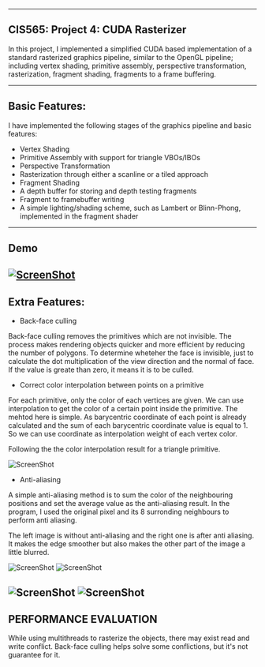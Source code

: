 -------------------------------------------------------------------------------
CIS565: Project 4: CUDA Rasterizer
-------------------------------------------------------------------------------
In this project, I implemented a simplified CUDA based implementation of a standard rasterized graphics pipeline, similar to the OpenGL pipeline; including vertex shading, primitive assembly, perspective transformation, rasterization, fragment shading,  fragments to a frame buffering. 

-------------------------------------------------------------------------------
Basic Features:
-------------------------------------------------------------------------------
I have implemented the following stages of the graphics pipeline and basic features:

* Vertex Shading
* Primitive Assembly with support for triangle VBOs/IBOs
* Perspective Transformation
* Rasterization through either a scanline or a tiled approach
* Fragment Shading
* A depth buffer for storing and depth testing fragments
* Fragment to framebuffer writing
* A simple lighting/shading scheme, such as Lambert or Blinn-Phong, implemented in the fragment shader

-------------------------------------------------------------------------------
Demo
-------------------------------------------------------------------------------
[![ScreenShot](https://raw.github.com/GabLeRoux/WebMole/master/ressources/WebMole_Youtube_Video.png)](http://youtu.be/vt5fpE0bzSY)
-------------------------------------------------------------------------------
Extra Features:
-------------------------------------------------------------------------------

* Back-face culling

Back-face culling removes the primitives which are not invisible. The process makes rendering objects quicker and more efficient by reducing the number of polygons. 
To determine wheteher the face is invisible, just to calculate the dot multiplication of the view direction and the normal of face. If the value is greate than zero, it means it is to be culled.

* Correct color interpolation between points on a primitive

For each primitive, only the color of each vertices are given. We can use interpolation to get the color of a certain point inside the primitive. 
The mehtod here is simple. As barycentric coordinate of each point is already calculated and the sum of each barycentric coordinate value is equal to 1. So we can use coordinate as interpolation weight of each vertex color.

Following the the color interpolation result for a triangle primitive.

![ScreenShot](https://github.com/liying3/Project4-Rasterizer/blob/master/result/color%20interpolate.PNG)

* Anti-aliasing

A simple anti-aliasing method is to sum the color of the neighbouring positions and set the average value as the anti-aliasing result. In the program, I used the original pixel and its 8 surronding neighbours to perform anti aliasing.

The left image is without anti-aliasing and the right one is after anti aliasing. It makes the edge smoother but also makes the other part of the image a little blurred.

![ScreenShot](https://github.com/liying3/Project4-Rasterizer/blob/master/result/color%20interpolate.PNG)
![ScreenShot](https://github.com/liying3/Project4-Rasterizer/blob/master/result/antialiasing2.PNG)

![ScreenShot](https://github.com/liying3/Project4-Rasterizer/blob/master/result/beforeAnti.PNG)
![ScreenShot](https://github.com/liying3/Project4-Rasterizer/blob/master/result/antialias.PNG)
-------------------------------------------------------------------------------
PERFORMANCE EVALUATION
-------------------------------------------------------------------------------
While using multithreads to rasterize the objects, there may exist read and write conflict. Back-face culling helps solve some conflictions, but it's not guarantee for it.
